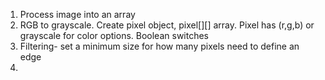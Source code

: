 1) Process image into an array
2) RGB to grayscale. Create pixel object, pixel[][] array. Pixel has (r,g,b) or grayscale for color options. Boolean switches
3) Filtering- set a minimum size for how many pixels need to define an edge
4) 





